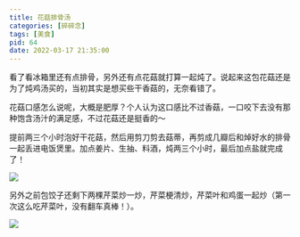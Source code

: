 ```yaml
---
title: 花菇排骨汤
categories: [碎碎念]
tags: [美食]
pid: 64
date: 2022-03-17 21:35:00
---
```


看了看冰箱里还有点排骨，另外还有点花菇就打算一起炖了。说起来这包花菇还是为了炖鸡汤买的，当初其实是想买些干香菇的，无奈看错了。

花菇口感怎么说呢，大概是肥厚？个人认为这口感比不过香菇，一口咬下去没有那种饱含汤汁的满足感，不过花菇还是挺香的～

提前两三个小时泡好干花菇，然后用剪刀剪去菇蒂，再剪成几瓣后和焯好水的排骨一起丢进电饭煲里。加点姜片、生抽、料酒，炖两三个小时，最后加点盐就完成了！

![](https://web-1256060851.file.myqcloud.com/post/64/soup1.jpg#550x)

另外之前包饺子还剩下两棵芹菜炒一炒，芹菜梗清炒，芹菜叶和鸡蛋一起炒（第一次这么吃芹菜叶，没有翻车真棒！）。

![](https://web-1256060851.file.myqcloud.com/post/64/soup2.jpg#550x)